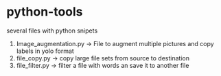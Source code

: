 # python-tools
several files with python snipets

1.  Image_augmentation.py -> File to augment multiple pictures and copy labels in yolo format
2.  file_copy.py -> copy large file sets from source to destination
3.  file_filter.py -> filter a file with words an save it to another file
